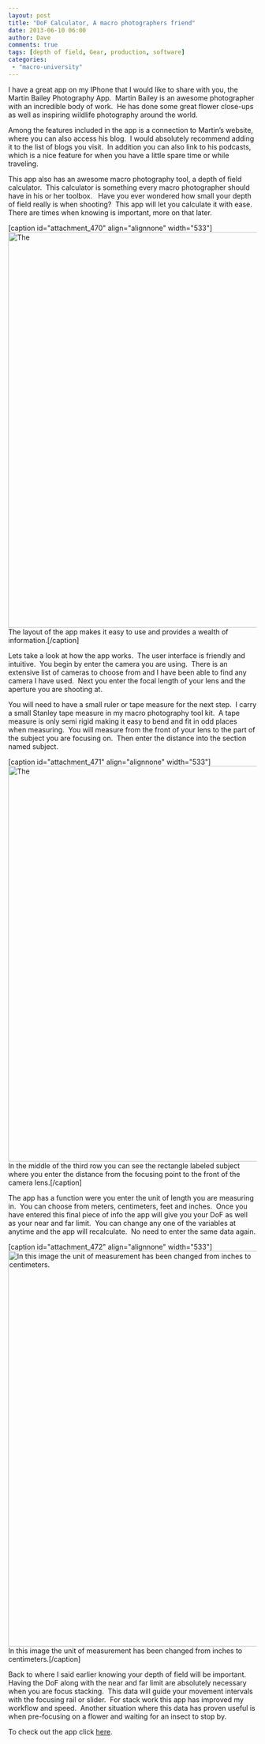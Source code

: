 ```yaml
---
layout: post
title: "DoF Calculator, A macro photographers friend"
date: 2013-06-10 06:00
author: Dave
comments: true
tags: [depth of field, Gear, production, software]
categories:
 - "macro-university"
---
```

I have a great app on my IPhone that I would like to share with you, the Martin Bailey Photography App.  Martin Bailey is an awesome photographer with an incredible body of work.  He has done some great flower close-ups as well as inspiring wildlife photography around the world.

Among the features included in the app is a connection to Martin’s website, where you can also access his blog.  I would absolutely recommend adding it to the list of blogs you visit.  In addition you can also link to his podcasts, which is a nice feature for when you have a little spare time or while traveling.

This app also has an awesome macro photography tool, a depth of field calculator.  This calculator is something every macro photographer should have in his or her toolbox.   Have you ever wondered how small your depth of field really is when shooting?  This app will let you calculate it with ease.  There are times when knowing is important, more on that later.

[caption id="attachment_470" align="alignnone" width="533"]<a href="http://thecloseupproject.com/wp-content/uploads/2013/06/IMG_0061.jpg"><img class="size-full wp-image-470" alt="The" src="http://thecloseupproject.com/wp-content/uploads/2013/06/IMG_0061.jpg" width="533" height="800" /></a> The layout of the app makes it easy to use and provides a wealth of information.[/caption]

Lets take a look at how the app works.  The user interface is friendly and intuitive.  You begin by enter the camera you are using.  There is an extensive list of cameras to choose from and I have been able to find any camera I have used.  Next you enter the focal length of your lens and the aperture you are shooting at.

You will need to have a small ruler or tape measure for the next step.  I carry a small Stanley tape measure in my macro photography tool kit.  A tape measure is only semi rigid making it easy to bend and fit in odd places when measuring.  You will measure from the front of your lens to the part of the subject you are focusing on.  Then enter the distance into the section named subject.

[caption id="attachment_471" align="alignnone" width="533"]<a href="http://thecloseupproject.com/wp-content/uploads/2013/06/IMG_0062.jpg"><img class="size-full wp-image-471" alt="The" src="http://thecloseupproject.com/wp-content/uploads/2013/06/IMG_0062.jpg" width="533" height="800" /></a> In the middle of the third row you can see the rectangle labeled subject where you enter the distance from the focusing point to the front of the camera lens.[/caption]

The app has a function were you enter the unit of length you are measuring in.  You can choose from meters, centimeters, feet and inches.  Once you have entered this final piece of info the app will give you your DoF as well as your near and far limit.  You can change any one of the variables at anytime and the app will recalculate.  No need to enter the same data again.

[caption id="attachment_472" align="alignnone" width="533"]<a href="http://thecloseupproject.com/wp-content/uploads/2013/06/IMG_0065.jpg"><img class="size-full wp-image-472" alt="In this image the unit of measurement has been changed from inches to centimeters.  " src="http://thecloseupproject.com/wp-content/uploads/2013/06/IMG_0065.jpg" width="533" height="800" /></a> In this image the unit of measurement has been changed from inches to centimeters.[/caption]

Back to where I said earlier knowing your depth of field will be important.  Having the DoF along with the near and far limit are absolutely necessary when you are focus stacking.  This data will guide your movement intervals with the focusing rail or slider.  For stack work this app has improved my workflow and speed.  Another situation where this data has proven useful is when pre-focusing on a flower and waiting for an insect to stop by.

To check out the app click <a href="https://itunes.apple.com/en/app/mbp-podcast-companion/id370096838?mt=8">here</a>.
